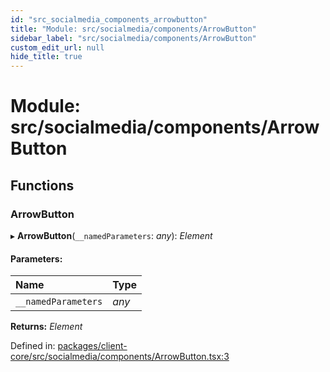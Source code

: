 ```yaml
---
id: "src_socialmedia_components_arrowbutton"
title: "Module: src/socialmedia/components/ArrowButton"
sidebar_label: "src/socialmedia/components/ArrowButton"
custom_edit_url: null
hide_title: true
---
```


# Module: src/socialmedia/components/ArrowButton

## Functions

### ArrowButton

▸ **ArrowButton**(`__namedParameters`: *any*): *Element*

#### Parameters:

Name | Type |
:------ | :------ |
`__namedParameters` | *any* |

**Returns:** *Element*

Defined in: [packages/client-core/src/socialmedia/components/ArrowButton.tsx:3](https://github.com/xr3ngine/xr3ngine/blob/a16a45d7e/packages/client-core/src/socialmedia/components/ArrowButton.tsx#L3)
